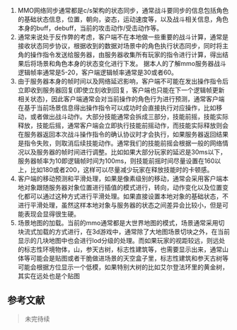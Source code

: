 1. MMO网络同步通常都是c/s架构的状态同步，通常战斗要同步的信息包括角色的基础状态信息，位置，朝向，姿态，运动速度等，以及战斗相关信息，角色本身的buff，debuff，当前的攻击动作/受击动作等。
2. 通常来说处于反作弊的考虑，客户端不在本地做一些重要的战斗计算，通常是接收状态同步协议，根据收到的数据对场景中的角色执行状态同步，同时将主角的操作指令发送给服务器，由服务器收集所有玩家的指令进行计算，得出结果后将场景和角色本身的状态变化进行下发。
据本人的了解mmo服务器战斗逻辑帧率通常是5-20，客户端逻辑帧率通常是30或者60。
3. 由于服务器本身的帧时间以及网络延迟影响，客户端不可能在发出操作指令后立即收到服务器回复(即使立刻收到回复，客户端也只能在下一个逻辑帧更新相关状态)，因此客户端通常会对当前操作的角色行为进行预测，通常客户端在基于当前场景信息得出操作指令可以成功时会直接执行对应操作，比如移动，或者做出战斗动作。大部分技能通常会拆成三部分，技能前摇，技能实际释放，技能后摇，通常客户端会立即执行技能前摇动作，而技能实际释放则会在服务器返回本次战斗操作指令的确认协议时才会执行，如果服务器返回结果是指令失败，则取消后续技能动作。通常我们的技能前摇会根据一般的网络情况以及服务器的帧时间进行调整。比如如果大部分玩家的延迟是30ms以下，服务器帧率为10即逻辑帧时间为100ms，则技能前摇时间尽量设置在160以上，比如180或者200，这样可以尽量减少玩家在释放技能时的卡顿感。
4. 客户端的移动预测和平滑处理，如果是像素级别的移动，通常会采用客户端本地对象跟随服务器对象位置进行插值的模式进行，转向，动作变化以及位置变化都可以通过这种方式进行平滑处理。如果直接设置本地对象的基础状态，不进行平滑处理，虽然这样本地对象与服务器的状态之间差异会比较小，但是可能表现会显得很生硬。
5. 场景地图的加载。当前的mmo通常都是大世界地图的模式，场景通常采用切块流式加载的方式进行，在3d游戏中，通常除了大地图场景切块之外，在当前显示的几块地图中也会进行lod分级的处理。而如果玩家的视距较远，则远处的标志性环境物体，山，参天古树，标志性建筑等，也需要显示出来，通常山体等可能会是贴图或者干脆做进场景的天空盒子里，标志性建筑和参天古树等可能会根据方位显示一个低模，如果特别大树的比如艾尔登法环里的黄金树，其实在远处也是个贴图

## 参考文献

>未完待续